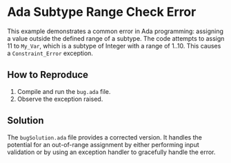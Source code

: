 # Ada Subtype Range Check Error
This example demonstrates a common error in Ada programming: assigning a value outside the defined range of a subtype.  The code attempts to assign 11 to `My_Var`, which is a subtype of Integer with a range of 1..10. This causes a `Constraint_Error` exception.

## How to Reproduce
1. Compile and run the `bug.ada` file.
2. Observe the exception raised.

## Solution
The `bugSolution.ada` file provides a corrected version.  It handles the potential for an out-of-range assignment by either performing input validation or by using an exception handler to gracefully handle the error.